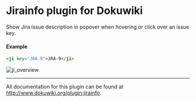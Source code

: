# Jirainfo plugin for Dokuwiki

Show Jira issue description in popover when hovering or click over an issue key.

#### Example

```html
<ji key="JRA-9">JRA-9</ji>
```
![ji_overview](https://user-images.githubusercontent.com/44360083/54107626-22b65780-43f3-11e9-9859-4a2311c95702.gif)

---

All documentation for this plugin can be found at http://www.dokuwiki.org/plugin:jirainfo.
